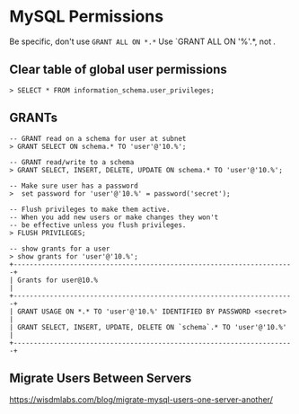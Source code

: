 # MySQL Permissions

Be specific, don't use `GRANT ALL ON *.*`
Use `GRANT ALL ON '%'.*, not *.* 

## Clear table of global user permissions
```
> SELECT * FROM information_schema.user_privileges;
```

## GRANTs
```
-- GRANT read on a schema for user at subnet
> GRANT SELECT ON schema.* TO 'user'@'10.%';

-- GRANT read/write to a schema
> GRANT SELECT, INSERT, DELETE, UPDATE ON schema.* TO 'user'@'10.%';

-- Make sure user has a password
>  set password for 'user'@'10.%' = password('secret');

-- Flush privileges to make them active.
-- When you add new users or make changes they won't 
-- be effective unless you flush privileges.
> FLUSH PRIVILEGES;

-- show grants for a user
> show grants for 'user'@'10.%';
+----------------------------------------------------------------------+
| Grants for user@10.%                                                 |
+----------------------------------------------------------------------+
| GRANT USAGE ON *.* TO 'user'@'10.%' IDENTIFIED BY PASSWORD <secret>  |
| GRANT SELECT, INSERT, UPDATE, DELETE ON `schema`.* TO 'user'@'10.%' |
+----------------------------------------------------------------------+
```

## Migrate Users Between Servers

https://wisdmlabs.com/blog/migrate-mysql-users-one-server-another/
